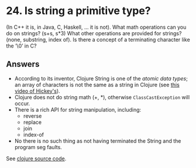 # 24. Is string a primitive type? 

(In C++ it is, in Java, C, Haskell, ... it is not). What math operations can you do on strings? (s+s, s*3) What other operations are provided for strings? (none, substring, index of). Is there a concept of a terminating character like the ’\0’ in C?


## Answers

* According to its inventor, Clojure String is one of the _atomic data types_;  an array of characters is not the same as a string in Clojure (see [this video of Hickey's](https://www.youtube.com/watch?v=P76Vbsk_3J0&list=WL&index=4)).
* Clojure does not do string math (+, *), otherwise `ClassCastException` will occur.
* There is a rich API for string manipulation, including:
	* reverse
	* replace
	* join
	* index-of
* No there is no such thing as not having terminated the String and the program seg faults.


See [clojure source code](https://github.com/clojure/clojure/blob/master/src/clj/clojure/string.clj).

